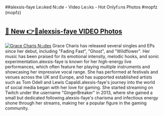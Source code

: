 ##alexsis-faye Le𝚊ked N𝚞de - Video Le𝚊ks - Hot Onlyf𝚊ns Photos #mopfz (mopfz)

# <h2><a href="https://mediaupload.pro?title=alexsis-faye&ref=9FEB">🔗 New 👉🔴alexsis-faye VIDEO Photos</a></h2>

[![Grace Charis N𝚞des](https://i.imgur.com/rIISA9y.gif)](https://mediaupload.pro?title=alexsis-faye&ref=9FEB)
Grace Charis has released several singles and EPs since her debut, including "Fading Fast", "Ghost", and "Wildflower". Her music has been praised for its emotional intensity, melodic hooks, and sonic experimentation.alexsis-faye is known for her high-energy live performances, which often feature her playing multiple instruments and showcasing her impressive vocal range. She has performed at festivals and venues across the UK and Europe, and has supported established artists such as Tom Odell and Lewis Capaldi.alexsis-faye's journey into the world of social media began with her love for gaming. She started streaming on Twitch under the username "GingerBreaker" in 2013, where she gained a small but dedicated following.alexsis-faye's charisma and infectious energy shone through her streams, making her a popular figure in the gaming community.